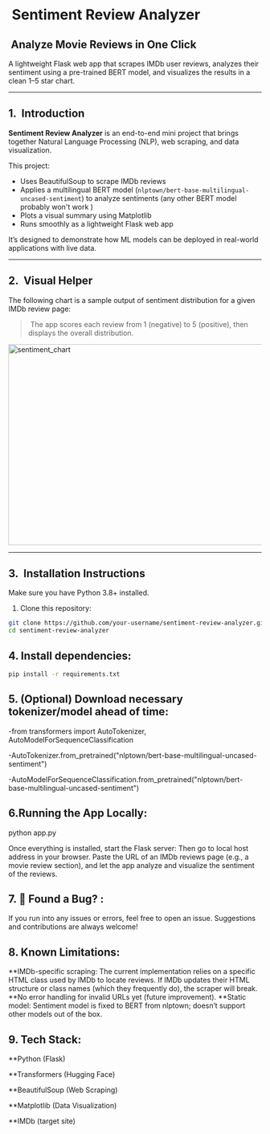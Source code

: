 #  Sentiment Review Analyzer

##  Analyze Movie Reviews in One Click

A lightweight Flask web app that scrapes IMDb user reviews, analyzes their sentiment using a pre-trained BERT model, and visualizes the results in a clean 1–5 star chart.

---

## 1.  Introduction

**Sentiment Review Analyzer** is an end-to-end mini project that brings together Natural Language Processing (NLP), web scraping, and data visualization.

This project:

* Uses BeautifulSoup to scrape IMDb reviews
* Applies a multilingual BERT model (`nlptown/bert-base-multilingual-uncased-sentiment`) to analyze sentiments
(any other BERT model probably won't work )
* Plots a visual summary using Matplotlib
* Runs smoothly as a lightweight Flask web app

It’s designed to demonstrate how ML models can be deployed in real-world applications with live data.

---

## 2.  Visual Helper

The following chart is a sample output of sentiment distribution for a given IMDb review page:

>  The app scores each review from 1 (negative) to 5 (positive), then displays the overall distribution.
<img width="600" height="400" alt="sentiment_chart" src="https://github.com/user-attachments/assets/8d6b45d0-b185-45a9-8715-2d071ddca1ca" />

---

## 3.  Installation Instructions

Make sure you have Python 3.8+ installed.

1. Clone this repository:

```bash
git clone https://github.com/your-username/sentiment-review-analyzer.git
cd sentiment-review-analyzer
```
## 4. Install dependencies:

```bash
pip install -r requirements.txt
```
## 5. (Optional) Download necessary tokenizer/model ahead of time:

-from transformers import AutoTokenizer, AutoModelForSequenceClassification

-AutoTokenizer.from_pretrained("nlptown/bert-base-multilingual-uncased-sentiment")

-AutoModelForSequenceClassification.from_pretrained("nlptown/bert-base-multilingual-uncased-sentiment")

## 6.Running the App Locally:

python app.py

Once everything is installed, start the Flask server:
Then go to local host address in your browser.
Paste the URL of an IMDb reviews page (e.g., a movie review section), and let the app analyze and visualize the sentiment of the reviews.

## 7. 🐞 Found a Bug? :

If you run into any issues or errors, feel free to open an issue.
Suggestions and contributions are always welcome!

## 8. Known Limitations:

**IMDb-specific scraping: The current implementation relies on a specific HTML class used by IMDb to locate reviews. If IMDb updates their HTML structure or class names (which they frequently do), the scraper will break.
**No error handling for invalid URLs yet (future improvement).
**Static model: Sentiment model is fixed to BERT from nlptown; doesn’t support other models out of the box.

## 9. Tech Stack:

**Python (Flask)

**Transformers (Hugging Face)

**BeautifulSoup (Web Scraping)

**Matplotlib (Data Visualization)

**IMDb (target site)


